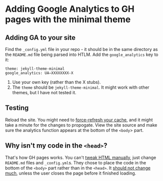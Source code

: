 # Adding Google Analytics to GH pages with the minimal theme 

## Adding GA to your site 
Find the `_config.yml` file in your repo - it should be in the same directory as the `README.md` file being parsed into HTLM. Add the `google_analytics` key to it:

```
theme: jekyll-theme-minimal
google_analytics: UA—XXXXXXXX-X
```

1. Use your own key (rather than the X stubs). 
2. The `theme` should be `jekyll-theme-minimal`. It might work with other themes, but I have not tested it.

## Testing
Reload the site. You might need to [force-refresh your cache](http://refreshyourcache.com/en/cache/), and it might take a minute for the changes to propogate. View the site source and make sure the analytics function appears at the bottom of the `<body`> part. 

## Why isn't my code in the `<head>`? 
That's how GH pages works. You can't [tweak HTML manually](https://desiredpersona.com/google-analytics-jekyll/), just change `README.md` files and `_config.yml`s. They chose to place the code in the bottom of the `<body>` part rather than in the `<head>`. It [should not change much](https://stackoverflow.com/a/3173593/51197), unless the user closes the page before it finished loading.
